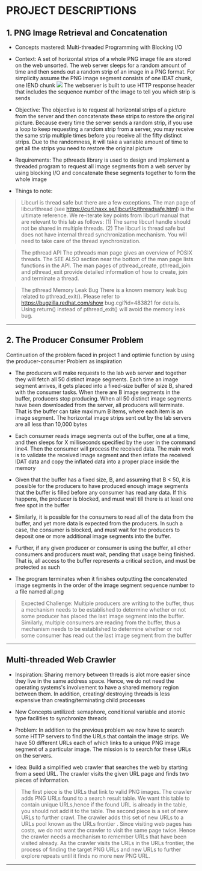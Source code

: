 # PROJECT DESCRIPTIONS

## 1. PNG Image Retrieval and Concatenation
- Concepts mastered: Multi-threaded Programming with Blocking I/O

- Context: A set of horizontal strips of a whole PNG image file are stored on the web unsorted. The web server sleeps for a random amount of time and then sends out a random strip of an image in a PNG format. For simplicity assume the PNG image segment consists of one IDAT chunk, one IEND chunk
![](PNG$20format.JPG)
The webserver is built to use HTTP response header that includes the sequence number of the image to tell you which strip is sends

- Objective: The objective is to request all horizontal strips of a picture from the server and
then concatenate these strips to restore the original picture. Because every time the
server sends a random strip, if you use a loop to keep requesting a random strip
from a server, you may receive the same strip multiple times before you receive all
the fifty distinct strips. Due to the randomness, it will take a variable amount of time
to get all the strips you need to restore the original picture

- Requirements: The pthreads library is used to design and implement a threaded program to request
all image segments from a web server by using blocking I/O and concatenate these
segments together to form the whole image

- Things to note:

> Libcurl is thread safe but there are a few exceptions. The man page of libcurlthread (see https://curl.haxx.se/libcurl/c/threadsafe.html) is the ultimate reference.
We re-iterate key points from libcurl manual that are relevant to this lab as
follows:
(1) The same libcurl handle should not be shared in multiple threads.
(2) The libcurl is thread safe but does not have internal thread synchronization
mechanism. You will need to take care of the thread synchronization.

> The pthread API
The pthreads man page gives an overview of POSIX threads. The SEE ALSO section near the bottom of the man page lists functions in the API. The man pages of pthread_create, pthread_join and pthread_exit
provide detailed information of how to create, join and terminate a thread.

> The pthread Memory Leak Bug
There is a known memory leak bug related to pthread_exit(). Please refer to
https://bugzilla.redhat.com/show bug.cgi?id=483821 for details. Using return()
instead of pthread_exit() will avoid the memory leak bug.

---------------------------------------------------------------------------------

## 2. The Producer Consumer Problem
Continuation of the problem faced in project 1 and optimie function by using the producer-consumer Problem as inspiration

- The producers will make requests to the lab web server and together they will
fetch all 50 distinct image segments. Each time an image segment arrives, it gets
placed into a fixed-size buffer of size B, shared with the consumer tasks. When
there are B image segments in the buffer, producers stop producing. When all 50
distinct image segments have been downloaded from the server, all producers will
terminate. That is the buffer can take maximum B items, where each item is an
image segment. The horizontal image strips sent out by the lab servers are all less than 10,000 bytes

- Each consumer reads image segments out of the buffer, one at a time, and then
sleeps for X milliseconds specified by the user in the command line4. Then the consumer will process the received data. The main work is to validate the received
image segment and then inflate the received IDAT data and copy the inflated data into a proper place inside the memory

- Given that the buffer has a fixed size, B, and assuming that B < 50, it is possible for the producers to have produced enough image segments that the buffer is filled before any consumer has read any data. If this happens, the producer is blocked, and must wait till there is at least one free spot in the buffer

- Similarly, it is possible for the consumers to read all of the data from the buffer, and yet more data is expected from the producers. In such a case, the consumer is blocked, and must wait for the producers to deposit one or more additional image segments into the buffer.

- Further, if any given producer or consumer is using the buffer, all other consumers and producers must wait, pending that usage being finished. That is, all
access to the buffer represents a critical section, and must be protected as such

- The program terminates when it finishes outputting the concatenated image segments in the order of the image segment sequence number to a file  named all.png

> Expected Challenge: Multiple producers are
writing to the buffer, thus a mechanism needs to be established to determine whether or not some producer has placed the last image segment into the buffer. Similarly, multiple consumers are reading from the buffer, thus a mechanism needs to be established to determine whether or not some consumer has read out the last image segment from the buffer

---------------------------------------------------------------------

## Multi-threaded Web Crawler
- Inspiration: Sharing memory between threads is alot more easier since they live in the same address space. Hence, we do not need the operating systems's involvement to have a shared memory region between them. In addition, creating/ destroying threads is less expensive than creating/terminating child processes

- New Concepts untilized: semaphore, conditional variable and atomic type facilities to synchronize threads

- Problem: In addition to the previous problem we now have to search some HTTP servers to find the URLs that contain the image strips. We have 50 different URLs each of which links to a unique PNG image segment of a particular image. The mission is to search for these URLs on the servers.

- Idea: Build a simplified web crawler that searches the web by starting from a seed URL. The crawler visits the given URL page and finds two pieces of information.
> The first piece is the URLs that link to valid PNG images. The crawler adds PNG URLs found to a search result table. We want this table to contain unique URLs,hence if the found URL is already in the table, you should not add it to the table.
> The second piece is a set of new URLs to further crawl. The crawler adds this set of new URLs to a URLs pool known as the URLs frontier . Since visiting web pages has costs, we do not want the crawler to visit the same page twice. Hence the crawler needs a mechanism to remember URLs that have been visited already. As the crawler visits the URLs in the URLs frontier, the process of finding the target PNG URLs and new URLs to further explore repeats until it finds no more new PNG URL.

------------------------------------------------------------------
